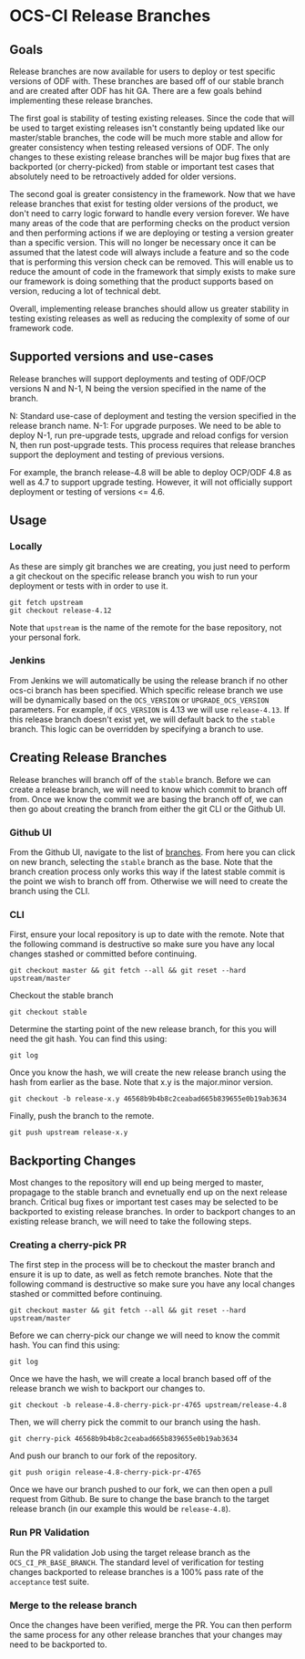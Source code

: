 # OCS-CI Release Branches

## Goals

Release branches are now available for users to deploy or test specific versions of ODF with. These branches are based off of our stable branch and are created after ODF has hit GA. There are a few goals behind implementing these release branches.

The first goal is stability of testing existing releases. Since the code that will be used to target existing releases isn't constantly being updated like our master/stable branches, the code will be much more stable and allow for greater consistency when testing released versions of ODF. The only changes to these existing release branches will be major bug fixes that are backported (or cherry-picked) from stable or important test cases that absolutely need to be retroactively added for older versions.

The second goal is greater consistency in the framework. Now that we have release branches that exist for testing older versions of the product, we don't need to carry logic forward to handle every version forever. We have many areas of the code that are performing checks on the product version and then performing actions if we are deploying or testing a version greater than a specific version. This will no longer be necessary once it can be assumed that the latest code will always include a feature and so the code that is performing this version check can be removed. This will enable us to reduce the amount of code in the framework that simply exists to make sure our framework is doing something that the product supports based on version, reducing a lot of technical debt.

Overall, implementing release branches should allow us greater stability in testing existing releases as well as reducing the complexity of some of our framework code.

## Supported versions and use-cases

Release branches will support deployments and testing of ODF/OCP versions N and N-1, N being the version specified in the name of the branch.

N: Standard use-case of deployment and testing the version specified in the release branch name.
N-1: For upgrade purposes. We need to be able to deploy N-1, run pre-upgrade tests, upgrade and reload configs for version N, then run post-upgrade tests. This process requires that release branches support the deployment and testing of previous versions.

For example, the branch release-4.8 will be able to deploy OCP/ODF 4.8 as well as 4.7 to support upgrade testing. However, it will not officially support deployment or testing of versions <= 4.6.


## Usage

### Locally

As these are simply git branches we are creating, you just need to perform a git checkout on the specific release branch you wish to run your deployment or tests with in order to use it.

```
git fetch upstream
git checkout release-4.12
```

Note that `upstream` is the name of the remote for the base repository, not your personal fork.

### Jenkins

From Jenkins we will automatically be using the release branch if no other ocs-ci branch has been specified. Which specific release branch we use will be dynamically based on the `OCS_VERSION` or `UPGRADE_OCS_VERSION` parameters. For example, if `OCS_VERSION` is 4.13 we will use `release-4.13`. If this release branch doesn't exist yet, we will default back to the `stable` branch. This logic can be overridden by specifying a branch to use.

## Creating Release Branches

Release branches will branch off of the `stable` branch. Before we can create a release branch, we will need to know which commit to branch off from. Once we know the commit we are basing the branch off of, we can then go about creating the branch from either the git CLI or the Github UI.

### Github UI

From the Github UI, navigate to the list of [branches](https://github.com/red-hat-storage/ocs-ci/branches). From here you can click on new branch, selecting the `stable` branch as the base. Note that the branch creation process only works this way if the latest stable commit is the point we wish to branch off from. Otherwise we will need to create the branch using the CLI.

### CLI

First, ensure your local repository is up to date with the remote. Note that the following command is destructive so make sure you have any local changes stashed or committed before continuing.
```
git checkout master && git fetch --all && git reset --hard upstream/master
```

Checkout the stable branch
```
git checkout stable
```

Determine the starting point of the new release branch, for this you will need the git hash. You can find this using:
```
git log
```

Once you know the hash, we will create the new release branch using the hash from earlier as the base. Note that x.y is the major.minor version.
```
git checkout -b release-x.y 46568b9b4b8c2ceabad665b839655e0b19ab3634
```

Finally, push the branch to the remote.
```
git push upstream release-x.y
```


## Backporting Changes

Most changes to the repository will end up being merged to master, propagage to the stable branch and evnetually end up on the next release branch. Critical bug fixes or important test cases may be selected to be backported to existing release branches. In order to backport changes to an existing release branch, we will need to take the following steps.

### Creating a cherry-pick PR

The first step in the process will be to checkout the master branch and ensure it is up to date, as well as fetch remote branches. Note that the following command is destructive so make sure you have any local changes stashed or committed before continuing.
```
git checkout master && git fetch --all && git reset --hard upstream/master
```

Before we can cherry-pick our change we will need to know the commit hash. You can find this using:
```
git log
```

Once we have the hash, we will create a local branch based off of the release branch we wish to backport our changes to.
```
git checkout -b release-4.8-cherry-pick-pr-4765 upstream/release-4.8
```

Then, we will cherry pick the commit to our branch using the hash.
```
git cherry-pick 46568b9b4b8c2ceabad665b839655e0b19ab3634
```

And push our branch to our fork of the repository.
```
git push origin release-4.8-cherry-pick-pr-4765
```

Once we have our branch pushed to our fork, we can then open a pull request from Github. Be sure to change the base branch to the target release branch (in our example this would be `release-4.8`).

### Run PR Validation

Run the PR validation Job using the target release branch as the `OCS_CI_PR_BASE_BRANCH`. The standard level of verification for testing changes backported to release branches is a 100% pass rate of the `acceptance` test suite.

### Merge to the release branch

Once the changes have been verified, merge the PR. You can then perform the same process for any other release branches that your changes may need to be backported to.
